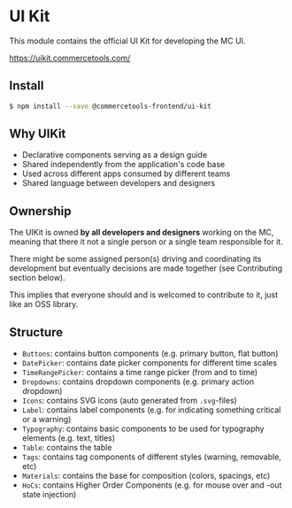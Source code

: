 # UI Kit

This module contains the official UI Kit for developing the MC UI.

https://uikit.commercetools.com/

## Install

```bash
$ npm install --save @commercetools-frontend/ui-kit
```

## Why UIKit

- Declarative components serving as a design guide
- Shared independently from the application's code base
- Used across different apps consumed by different teams
- Shared language between developers and designers

## Ownership

The UIKit is owned **by all developers and designers** working on the MC,
meaning that there it not a single person or a single team responsible for it.

There might be some assigned person(s) driving and coordinating its development
but eventually decisions are made together (see Contributing section below).

This implies that everyone should and is welcomed to contribute to it, just like
an OSS library.

## Structure

- `Buttons`: contains button components (e.g. primary button, flat button)
- `DatePicker`: contains date picker components for different time scales
- `TimeRangePicker`: contains a time range picker (from and to time)
- `Dropdowns`: contains dropdown components (e.g. primary action dropdown)
- `Icons`: contains SVG icons (auto generated from `.svg`-files)
- `Label`: contains label components (e.g. for indicating something critical or
  a warning)
- `Typography`: contains basic components to be used for typography elements
  (e.g. text, titles)
- `Table`: contains the table
- `Tags`: contains tag components of different styles (warning, removable, etc)
- `Materials`: contains the base for composition (colors, spacings, etc)
- `HoCs`: contains Higher Order Components (e.g. for mouse over and -out state
  injection)
